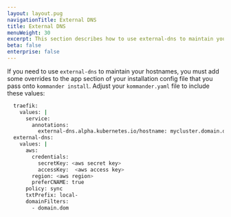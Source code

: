 ```yaml
---
layout: layout.pug
navigationTitle: External DNS
title: External DNS
menuWeight: 30
excerpt: This section describes how to use external-dns to maintain your hostnames
beta: false
enterprise: false
---
```


If you need to use `external-dns` to maintain your hostnames, you must add some overrides to the app section of your installation config file that you pass onto `kommander install`. Adjust your `kommander.yaml` file to include these values:

```sh
  traefik:
    values: |
      service:
        annotations:
          external-dns.alpha.kubernetes.io/hostname: mycluster.domain.dom
  external-dns:
    values: |
      aws:
        credentials:
          secretKey: <aws secret key>
          accessKey:  <aws access key>
        region: <aws region>
        preferCNAME: true
      policy: sync
      txtPrefix: local-
      domainFilters:
        - domain.dom
```
